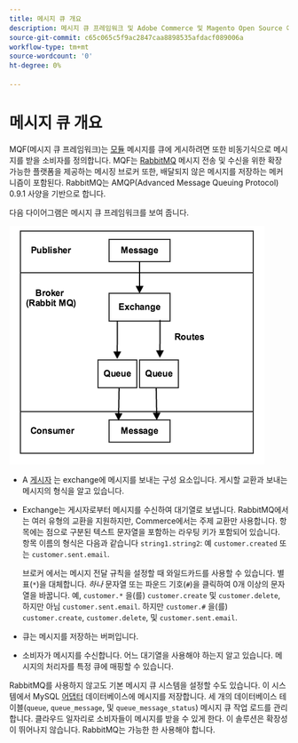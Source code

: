 ```yaml
---
title: 메시지 큐 개요
description: 메시지 큐 프레임워크 및 Adobe Commerce 및 Magento Open Source 애플리케이션에서 메시지 큐 작동 방식에 대해 읽어보십시오.
source-git-commit: c65c065c5f9ac2847caa8898535afdacf089006a
workflow-type: tm+mt
source-wordcount: '0'
ht-degree: 0%

---
```



# 메시지 큐 개요

MQF(메시지 큐 프레임워크)는 [모듈](https://glossary.magento.com/module) 메시지를 큐에 게시하려면 또한 비동기식으로 메시지를 받을 소비자를 정의합니다. MQF는 [RabbitMQ](https://www.rabbitmq.com) 메시지 전송 및 수신을 위한 확장 가능한 플랫폼을 제공하는 메시징 브로커 또한, 배달되지 않은 메시지를 저장하는 메커니즘이 포함된다. RabbitMQ는 AMQP(Advanced Message Queuing Protocol) 0.9.1 사양을 기반으로 합니다.

다음 다이어그램은 메시지 큐 프레임워크를 보여 줍니다.

![메시지 큐 프레임워크](../../assets/configuration/mq-framework.png)

- A [게시자](https://glossary.magento.com/publisher-subscriber-pattern) 는 exchange에 메시지를 보내는 구성 요소입니다. 게시할 교환과 보내는 메시지의 형식을 알고 있습니다.

- Exchange는 게시자로부터 메시지를 수신하여 대기열로 보냅니다. RabbitMQ에서는 여러 유형의 교환을 지원하지만, Commerce에서는 주제 교환만 사용합니다. 항목에는 점으로 구분된 텍스트 문자열을 포함하는 라우팅 키가 포함되어 있습니다. 항목 이름의 형식은 다음과 같습니다 `string1.string2`: 예 `customer.created` 또는 `customer.sent.email`.

   브로커 에서는 메시지 전달 규칙을 설정할 때 와일드카드를 사용할 수 있습니다. 별표(`*`)을 대체합니다. _하나_ 문자열 또는 파운드 기호(`#`)을 클릭하여 0개 이상의 문자열을 바꿉니다. 예, `customer.*` 을(를) `customer.create` 및 `customer.delete`, 하지만 아님 `customer.sent.email`. 하지만 `customer.#` 을(를) `customer.create`,  `customer.delete`, 및 `customer.sent.email`.

- 큐는 메시지를 저장하는 버퍼입니다.

- 소비자가 메시지를 수신합니다. 어느 대기열을 사용해야 하는지 알고 있습니다. 메시지의 처리자를 특정 큐에 매핑할 수 있습니다.

RabbitMQ를 사용하지 않고도 기본 메시지 큐 시스템을 설정할 수도 있습니다. 이 시스템에서 MySQL [어댑터](https://glossary.magento.com/adapter) 데이터베이스에 메시지를 저장합니다. 세 개의 데이터베이스 테이블(`queue`, `queue_message`, 및 `queue_message_status`) 메시지 큐 작업 로드를 관리합니다. 클라우드 일자리로 소비자들이 메시지를 받을 수 있게 한다. 이 솔루션은 확장성이 뛰어나지 않습니다. RabbitMQ는 가능한 한 사용해야 합니다.

